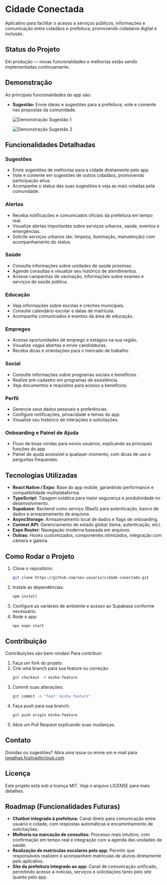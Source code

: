 # Cidade Conectada

Aplicativo para facilitar o acesso a serviços públicos, informações e comunicação entre cidadãos e prefeitura, promovendo cidadania digital e inclusão.

## Status do Projeto
Em produção — novas funcionalidades e melhorias estão sendo implementadas continuamente.

## Demonstração
As principais funcionalidades do app são:
- **Sugestão:** Envie ideias e sugestões para a prefeitura, vote e comente nas propostas da comunidade.

  ![Demonstração Sugestão 1](assets/demo-sugestao-1.gif)
  
  ![Demonstração Sugestão 2](assets/demo-sugestao-2.gif)

## Funcionalidades Detalhadas

### Sugestões
- Envie sugestões de melhorias para a cidade diretamente pelo app.
- Vote e comente em sugestões de outros cidadãos, promovendo participação ativa.
- Acompanhe o status das suas sugestões e veja as mais votadas pela comunidade.

### Alertas
- Receba notificações e comunicados oficiais da prefeitura em tempo real.
- Visualize alertas importantes sobre serviços urbanos, saúde, eventos e emergências.
- Solicite serviços urbanos (ex: limpeza, iluminação, manutenção) com acompanhamento do status.

### Saúde
- Consulte informações sobre unidades de saúde próximas.
- Agende consultas e visualize seu histórico de atendimentos.
- Acesse campanhas de vacinação, informações sobre exames e serviços de saúde pública.

### Educação
- Veja informações sobre escolas e creches municipais.
- Consulte calendário escolar e datas de matrícula.
- Acompanhe comunicados e eventos da área de educação.

### Empregos
- Acesse oportunidades de emprego e estágios na sua região.
- Visualize vagas abertas e envie candidaturas.
- Receba dicas e orientações para o mercado de trabalho.

### Social
- Consulte informações sobre programas sociais e benefícios.
- Realize pré-cadastro em programas de assistência.
- Veja documentos e requisitos para acesso a benefícios.

### Perfil
- Gerencie seus dados pessoais e preferências.
- Configure notificações, privacidade e temas do app.
- Visualize seu histórico de interações e solicitações.

### Onboarding e Painel de Ajuda
- Fluxo de boas-vindas para novos usuários, explicando as principais funções do app.
- Painel de ajuda acessível a qualquer momento, com dicas de uso e perguntas frequentes.

## Tecnologias Utilizadas
- **React Native / Expo:** Base do app mobile, garantindo performance e compatibilidade multiplataforma.
- **TypeScript:** Tipagem estática para maior segurança e produtividade no desenvolvimento.
- **Supabase:** Backend como serviço (BaaS) para autenticação, banco de dados e armazenamento de arquivos.
- **AsyncStorage:** Armazenamento local de dados e flags de onboarding.
- **Context API:** Gerenciamento de estado global (tema, autenticação, etc).
- **Expo Router:** Navegação moderna baseada em arquivos.
- **Outras:** Hooks customizados, componentes otimizados, integração com câmera e galeria.

## Como Rodar o Projeto
1. Clone o repositório:
   ```bash
   git clone https://github.com/seu-usuario/cidade-conectada.git
   ```
2. Instale as dependências:
   ```bash
   npm install
   ```
3. Configure as variáveis de ambiente e acesso ao Supabase conforme necessário.
4. Rode o app:
   ```bash
   npx expo start
   ```

## Contribuição
Contribuições são bem-vindas! Para contribuir:
1. Faça um fork do projeto.
2. Crie uma branch para sua feature ou correção:
   ```bash
   git checkout -b minha-feature
   ```
3. Commit suas alterações:
   ```bash
   git commit -m "feat: minha feature"
   ```
4. Faça push para sua branch:
   ```bash
   git push origin minha-feature
   ```
5. Abra um Pull Request explicando suas mudanças.

## Contato
Dúvidas ou sugestões? Abra uma issue ou envie um e-mail para [jonathas.fosilva@icloud.com](mailto:jonathas.fosilva@icloud.com)

## Licença
Este projeto está sob a licença MIT. Veja o arquivo LICENSE para mais detalhes. 

## Roadmap (Funcionalidades Futuras)

- **Chatbot integrado à prefeitura:** Canal direto para comunicação entre usuário e cidade, com respostas automáticas e encaminhamento de solicitações.
- **Melhoria na marcação de consultas:** Processo mais intuitivo, com confirmação em tempo real e integração com a agenda das unidades de saúde.
- **Realização de matrículas escolares pelo app:** Permitir que responsáveis realizem e acompanhem matrículas de alunos diretamente pelo aplicativo.
- **Site da prefeitura integrado ao app:** Canal de comunicação unificado, permitindo acesso a notícias, serviços e solicitações tanto pelo site quanto pelo app. 